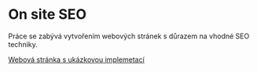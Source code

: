 # On site SEO
Práce se zabývá vytvořením webových stránek s  důrazem na vhodné SEO techniky.

[Webová stránka s ukázkovou implemetací](https://pslib-cz.github.io/RP2022-23_Pacak-Tomas_On-site-SEO/)
